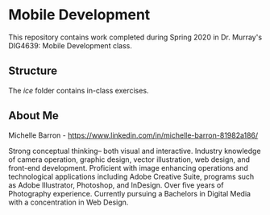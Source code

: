 # Mobile Development
This repository contains work completed during Spring 2020 in Dr. Murray's DIG4639: Mobile Development class.

## Structure
The *ice* folder contains in-class exercises.

## About Me
Michelle Barron  - https://www.linkedin.com/in/michelle-barron-81982a186/

Strong conceptual thinking– both visual and interactive. Industry knowledge of camera operation, graphic design, vector illustration, web design, and front-end development. Proficient with image enhancing operations and technological applications including Adobe Creative Suite, programs such as Adobe Illustrator, Photoshop, and InDesign. Over five years of Photography experience. Currently pursuing a Bachelors in Digital Media with a concentration in Web Design.
